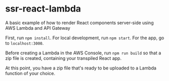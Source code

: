 # ssr-react-lambda
A basic example of how to render React components server-side using AWS Lambda and API Gateway

First, run `npm install`.
For local development, run `npm start`. For the app, go to `localhost:3000`.

Before creating a Lambda in the AWS Console, run `npm run build` so that a zip file is created, containing your transpiled React app.

At this point, you have a zip file that's ready to be uploaded to a Lambda function of your choice.